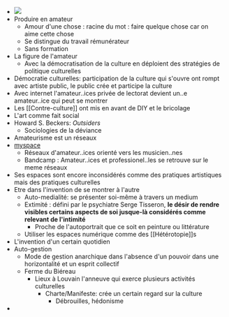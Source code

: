 - ![](https://koregos.org/Koregos/documents/Image201725.jpg)
- Produire en amateur
	- Amour d'une chose : racine du mot : faire quelque chose car on aime cette chose
	- Se distingue du travail rémunérateur
	- Sans formation
- La figure de l'amateur
	- Avec la démocratisation de la culture en déploient des stratégies de politique culturelles
- Démocratie culturelles: participation de la culture qui s'ouvre ont rompt avec artiste public, le public crée et participe la culture
- Avec internet l'amateur..ices privée de lectorat devient un..e amateur..ice qui peut se montrer
- Les [[Contre-culture]] ont mis en avant de DIY et le bricolage
- L'art comme fait social
- Howard S. Beckers: *Outsiders*
	- Sociologies de la déviance
- Amateurisme est un réseaux
- [myspace](https://fr.wikipedia.org/wiki/Myspace)
	- Réseaux d'amateur..ices orienté vers les musicien..nes
	- Bandcamp : Amateur..ices et professionel..les se retrouve sur le meme réseaux
- Ses espaces sont encore inconsidérés comme des pratiques artistiques mais des pratiques culturelles
- Etre dans l'invention de se montrer à l'autre
	- Auto-medialité: se présenter soi-même à travers un medium
	- Extimité : défini par le psychiatre Serge Tisseron, **le désir de rendre visibles certains aspects de soi jusque-là considérés comme relevant de l'intimité**
		- Proche de l'autoportrait que ce soit en peinture ou littérature
	- Utiliser les espaces numérique comme des [[Hétérotopie]]s
- L'invention d'un certain quotidien
- Auto-gestion
	- Mode de gestion anarchique dans l'absence d'un pouvoir dans une horizontalité et un esprit collectif
	- Ferme du Biéreau
		- Lieux à Louvain l'anneuve qui exerce plusieurs activités culturelles
			- Charte/Manifeste: crée un certain regard sur la culture
				- Débrouilles, hédonisme
-